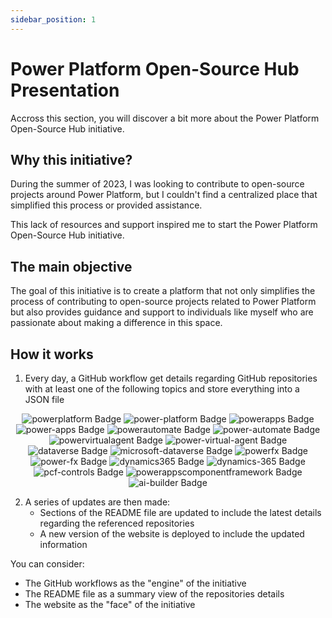 ```yaml
---
sidebar_position: 1
---
```


# Power Platform Open-Source Hub Presentation

Accross this section, you will discover a bit more about the Power Platform Open-Source Hub initiative.

## Why this initiative?

During the summer of 2023, I was looking to contribute to open-source projects around Power Platform, but I couldn't find a centralized place that simplified this process or provided assistance.

This lack of resources and support inspired me to start the Power Platform Open-Source Hub initiative.

## The main objective

The goal of this initiative is to create a platform that not only simplifies the process of contributing to open-source projects related to Power Platform but also provides guidance and support to individuals like myself who are passionate about making a difference in this space.

## How it works

1. Every day, a GitHub workflow get details regarding GitHub repositories with at least one of the following topics and store everything into a JSON file

<div align='center'>
  <img alt='powerplatform Badge' src='https://img.shields.io/badge/powerplatform-DAAD44' />
  <img alt='power-platform Badge' src='https://img.shields.io/badge/power--platform-7CE563' />
  <img alt='powerapps Badge' src='https://img.shields.io/badge/powerapps-08EE31' />
  <img alt='power-apps Badge' src='https://img.shields.io/badge/power--apps-C484E1' />
  <img alt='powerautomate Badge' src='https://img.shields.io/badge/powerautomate-5E497C' />
  <img alt='power-automate Badge' src='https://img.shields.io/badge/power--automate-F7EA82' />
  <img alt='powervirtualagent Badge' src='https://img.shields.io/badge/powervirtualagent-AE6097' />
  <img alt='power-virtual-agent Badge' src='https://img.shields.io/badge/power--virtual--agent-34ECEE' />
  <img alt='dataverse Badge' src='https://img.shields.io/badge/dataverse-6BBAFD' />
  <img alt='microsoft-dataverse Badge' src='https://img.shields.io/badge/microsoft--dataverse-AD54B6' />
  <img alt='powerfx Badge' src='https://img.shields.io/badge/powerfx-662DE1' />
  <img alt='power-fx Badge' src='https://img.shields.io/badge/power--fx-CEEDE8' />
  <img alt='dynamics365 Badge' src='https://img.shields.io/badge/dynamics365-2309F5' />
  <img alt='dynamics-365 Badge' src='https://img.shields.io/badge/dynamics--365-A1EF46' />
  <img alt='pcf-controls Badge' src='https://img.shields.io/badge/pcf--controls-E53DAA' />
  <img alt='powerappscomponentframework Badge' src='https://img.shields.io/badge/powerappscomponentframework-B30E12' />
  <img alt='ai-builder Badge' src='https://img.shields.io/badge/ai--builder-5506A9' />
</div>

2. A series of updates are then made:
    - Sections of the README file are updated to include the latest details regarding the referenced repositories
    - A new version of the website is deployed to include the updated information

You can consider:
- The GitHub workflows as the "engine" of the initiative
- The README file as a summary view of the repositories details
- The website as the "face" of the initiative